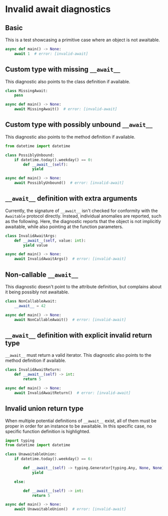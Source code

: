 # Invalid await diagnostics

## Basic

This is a test showcasing a primitive case where an object is not awaitable.

```py
async def main() -> None:
    await 1  # error: [invalid-await]
```

## Custom type with missing `__await__`

This diagnostic also points to the class definition if available.

```py
class MissingAwait:
    pass

async def main() -> None:
    await MissingAwait()  # error: [invalid-await]
```

## Custom type with possibly unbound `__await__`

This diagnostic also points to the method definition if available.

```py
from datetime import datetime

class PossiblyUnbound:
    if datetime.today().weekday() == 0:
        def __await__(self):
            yield

async def main() -> None:
    await PossiblyUnbound()  # error: [invalid-await]
```

## `__await__` definition with extra arguments

Currently, the signature of `__await__` isn't checked for conformity with the `Awaitable`
protocol directly. Instead, individual anomalies are reported, such as the following.
Here, the diagnostic reports that the object is not implicitly awaitable, while also pointing
at the function parameters.

```py
class InvalidAwaitArgs:
    def __await__(self, value: int):
        yield value

async def main() -> None:
    await InvalidAwaitArgs()  # error: [invalid-await]
```

## Non-callable `__await__`

This diagnostic doesn't point to the attribute definition,
but complains about it being possibly not awaitable.

```py
class NonCallableAwait:
    __await__ = 42

async def main() -> None:
    await NonCallableAwait()  # error: [invalid-await]
```

## `__await__` definition with explicit invalid return type

`__await__` must return a valid iterator.
This diagnostic also points to the method definition if available.

```py
class InvalidAwaitReturn:
    def __await__(self) -> int:
        return 5

async def main() -> None:
    await InvalidAwaitReturn()  # error: [invalid-await]
```

## Invalid union return type

When multiple potential definitions of `__await__` exist, all of them must be proper
in order for an instance to be awaitable.
In this specific case, no specific function definition is highlighted.

```py
import typing
from datetime import datetime

class UnawaitableUnion:
    if datetime.today().weekday() == 6:

        def __await__(self) -> typing.Generator[typing.Any, None, None]:
            yield

    else:

        def __await__(self) -> int:
            return 5

async def main() -> None:
    await UnawaitableUnion()  # error: [invalid-await]
```
